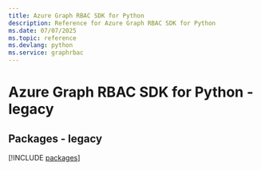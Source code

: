 ```yaml
---
title: Azure Graph RBAC SDK for Python
description: Reference for Azure Graph RBAC SDK for Python
ms.date: 07/07/2025
ms.topic: reference
ms.devlang: python
ms.service: graphrbac
---
```

# Azure Graph RBAC SDK for Python - legacy
## Packages - legacy
[!INCLUDE [packages](graph-rbac-index.md)]